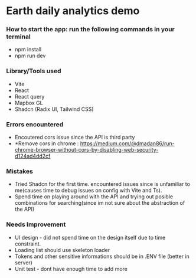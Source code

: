 # Earth daily analytics demo

### How to start the app: run the following commands in your terminal
* npm install
* npm run dev


###  Library/Tools used
* Vite
* React
* React query
* Mapbox GL
* Shadcn (Radix UI, Tailwind CSS)


### Errors encountered
* Encoutered cors issue since the API is third party
* *Remove cors in chrome : https://medium.com/@dmadan86/run-chrome-browser-without-cors-by-disabling-web-security-d124ad4dd2cf


### Mistakes
* Tried Shadcn for the first time. encountered issues since is unfamiliar to me(causes time to debug issues on config with Vite and Ts).
* Spend time on playing around with the API and trying out posible combinations for searching(since im not sure about the abstraction of the API)


### Needs Improvement
* UI design - did not spend time on the design itself due to time constraint.
* Loading list should use skeleton loader
* Tokens and other sensitive informations should be in .ENV file (better in server)
* Unit test - dont have enough time to add more

